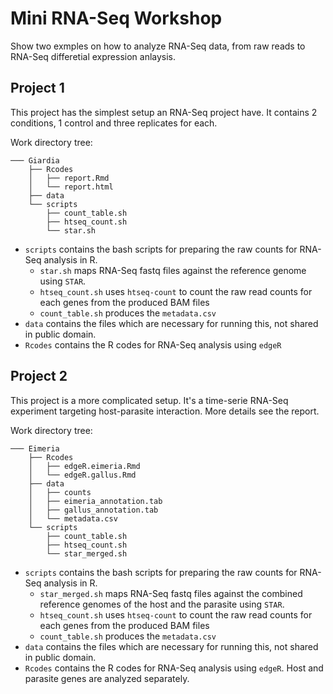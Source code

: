 # Mini RNA-Seq Workshop

Show two exmples on how to analyze RNA-Seq data, from raw reads to RNA-Seq differetial expression anlaysis.

## Project 1

This project has the simplest setup an RNA-Seq project have. It contains 2 conditions, 1 control and three replicates for each.

Work directory tree:

```
─── Giardia
    ├── Rcodes
    │   ├── report.Rmd
    │   └── report.html
    ├── data
    └── scripts
        ├── count_table.sh
        ├── htseq_count.sh
        └── star.sh
```

- `scripts` contains the bash scripts for preparing the raw counts for RNA-Seq analysis in R.
	- `star.sh` maps RNA-Seq fastq files against the reference genome using `STAR`.
	- `htseq_count.sh` uses `htseq-count` to count the raw read counts for each genes from the produced BAM files
	- `count_table.sh` produces the `metadata.csv`
- `data` contains the files which are necessary for running this, not shared in public domain.
- `Rcodes` contains the R codes for RNA-Seq analysis using `edgeR`



## Project 2

This project is a more complicated setup. It's a time-serie RNA-Seq experiment targeting host-parasite interaction. More details see the report. 

Work directory tree:

```
─── Eimeria
    ├── Rcodes
    │   ├── edgeR.eimeria.Rmd
    │   └── edgeR.gallus.Rmd
    ├── data
    │   ├── counts
    │   ├── eimeria_annotation.tab
    │   ├── gallus_annotation.tab
    │   └── metadata.csv
    └── scripts
        ├── count_table.sh
        ├── htseq_count.sh
        └── star_merged.sh
```

- `scripts` contains the bash scripts for preparing the raw counts for RNA-Seq analysis in R.
	- `star_merged.sh` maps RNA-Seq fastq files against the combined reference genomes of the host and the parasite using `STAR`.
	- `htseq_count.sh` uses `htseq-count` to count the raw read counts for each genes from the produced BAM files
	- `count_table.sh` produces the `metadata.csv`
- `data` contains the files which are necessary for running this, not shared in public domain.
- `Rcodes` contains the R codes for RNA-Seq analysis using `edgeR`. Host and parasite genes are analyzed separately.
